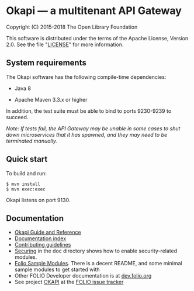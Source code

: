 Okapi — a multitenant API Gateway
=================================

Copyright (C) 2015-2018 The Open Library Foundation

This software is distributed under the terms of the Apache License,
Version 2.0. See the file "[LICENSE](LICENSE)" for more information.

System requirements
-------------------

The Okapi software has the following compile-time dependencies:

* Java 8

* Apache Maven 3.3.x or higher

In addition, the test suite must be able to bind to ports 9230-9239 to succeed.

*Note: If tests fail, the API Gateway may be unable in some cases to shut down
microservices that it has spawned, and they may need to be terminated
manually.*

Quick start
-----------

To build and run:

    $ mvn install
    $ mvn exec:exec

Okapi listens on port 9130.

Documentation
-------------

* [Okapi Guide and Reference](doc/guide.md)
* [Documentation index](doc/index.md)
* [Contributing guidelines](CONTRIBUTING.md)
* [Securing](doc/securing.md) in the doc directory shows how to enable security-related modules.
* [Folio Sample Modules](https://github.com/folio-org/folio-sample-modules). There
is a decent README, and some minimal sample modules to get started with
* Other FOLIO Developer documentation is at [dev.folio.org](http://dev.folio.org/)
* See project [OKAPI](https://issues.folio.org/browse/OKAPI)
at the [FOLIO issue tracker](http://dev.folio.org/community/guide-issues)

